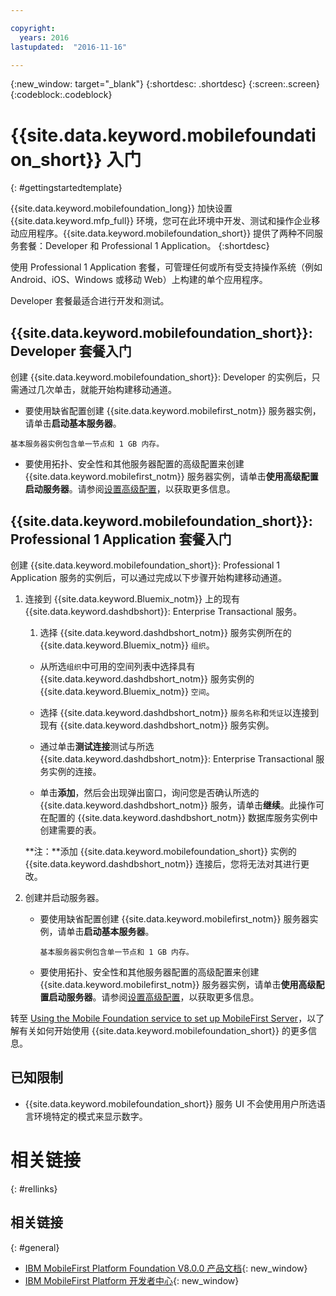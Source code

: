 ```yaml
---

copyright:
  years: 2016
lastupdated:  "2016-11-16"

---
```


{:new_window: target="_blank"}
{:shortdesc: .shortdesc}
{:screen:.screen}
{:codeblock:.codeblock}

# {{site.data.keyword.mobilefoundation_short}} 入门
{: #gettingstartedtemplate}

{{site.data.keyword.mobilefoundation_long}} 加快设置 {{site.data.keyword.mfp_full}} 环境，您可在此环境中开发、测试和操作企业移动应用程序。{{site.data.keyword.mobilefoundation_short}} 提供了两种不同服务套餐：Developer 和 Professional 1 Application。
{:shortdesc}

<!-- The Professional 1 Application plan allows the {{site.data.keyword.mobilefoundation_short}} server to be deployed on a scalable container group.--> 使用 Professional 1 Application 套餐，可管理任何或所有受支持操作系统（例如 Android、iOS、Windows 或移动 Web）上构建的单个应用程序。
Developer 套餐<!-- does not support {{site.data.keyword.mobilefoundation_short}} deployment on a container group with more than 1 node. This plan -->最适合进行开发和测试。

## {{site.data.keyword.mobilefoundation_short}}: Developer 套餐入门

创建 {{site.data.keyword.mobilefoundation_short}}: Developer 的实例后，只需通过几次单击，就能开始构建移动通道。

*	要使用缺省配置创建 {{site.data.keyword.mobilefirst_notm}} 服务器实例，请单击**启动基本服务器**。

  `基本服务器实例包含单一节点和 1 GB 内存。`

* 要使用拓扑、安全性和其他服务器配置的高级配置来创建 {{site.data.keyword.mobilefirst_notm}} 服务器实例，请单击**使用高级配置启动服务器**。请参阅[设置高级配置](c_using_mfs_p1.html#using_mfs_advanced_p1)，以获取更多信息。

## {{site.data.keyword.mobilefoundation_short}}: Professional 1 Application 套餐入门

创建 {{site.data.keyword.mobilefoundation_short}}: Professional 1 Application 服务的实例后，可以通过完成以下步骤开始构建移动通道。

1.  连接到 {{site.data.keyword.Bluemix_notm}} 上的现有 {{site.data.keyword.dashdbshort}}: Enterprise Transactional 服务。

    1.  选择 {{site.data.keyword.dashdbshort_notm}} 服务实例所在的 {{site.data.keyword.Bluemix_notm}} `组织`。

    + 从所选`组织`中可用的空间列表中选择具有 {{site.data.keyword.dashdbshort_notm}} 服务实例的 {{site.data.keyword.Bluemix_notm}} `空间`。

    + 选择 {{site.data.keyword.dashdbshort_notm}} `服务名称`和`凭证`以连接到现有 {{site.data.keyword.dashdbshort_notm}} 服务实例。

    + 通过单击**测试连接**测试与所选 {{site.data.keyword.dashdbshort_notm}}: Enterprise Transactional 服务实例的连接。

    + 单击**添加**，然后会出现弹出窗口，询问您是否确认所选的 {{site.data.keyword.dashdbshort_notm}} 服务，请单击**继续**。此操作可在配置的 {{site.data.keyword.dashdbshort_notm}} 数据库服务实例中创建需要的表。

    **注：**添加 {{site.data.keyword.mobilefoundation_short}} 实例的 {{site.data.keyword.dashdbshort_notm}} 连接后，您将无法对其进行更改。

2.  创建并启动服务器。

    * 要使用缺省配置创建 {{site.data.keyword.mobilefirst_notm}} 服务器实例，请单击**启动基本服务器**。

      `基本服务器实例包含单一节点和 1 GB 内存。`

    * 要使用拓扑、安全性和其他服务器配置的高级配置来创建 {{site.data.keyword.mobilefirst_notm}} 服务器实例，请单击**使用高级配置启动服务器**。请参阅[设置高级配置](c_using_mfs_p2.html#using_mfs_advanced_p2)，以获取更多信息。

转至 [Using the Mobile Foundation service to set up MobileFirst Server<!-- on IBM Containers-->](https://mobilefirstplatform.ibmcloud.com/tutorials/en/foundation/8.0/bluemix/using-mobile-foundation/)，以了解有关如何开始使用 {{site.data.keyword.mobilefoundation_short}} 的更多信息。

##  已知限制

* {{site.data.keyword.mobilefoundation_short}} 服务 UI 不会使用用户所选语言环境特定的模式来显示数字。


# 相关链接
{: #rellinks}

## 相关链接
{: #general}

*	[IBM MobileFirst Platform Foundation V8.0.0 产品文档](https://www.ibm.com/support/knowledgecenter/SSHS8R_8.0.0/wl_welcome.html){: new_window}
*	[IBM MobileFirst Platform 开发者中心](https://mobilefirstplatform.ibmcloud.com){: new_window}
